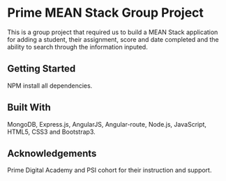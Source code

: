 # Prime MEAN Stack Group Project
This is a group project that required us to build a MEAN Stack application for adding
a student, their assignment, score and date completed and the ability to search through the information inputed.

## Getting Started
NPM install all dependencies.

## Built With
MongoDB, Express.js, AngularJS, Angular-route, Node.js, JavaScript, HTML5, CSS3 and Bootstrap3.

## Acknowledgements
Prime Digital Academy and PSI cohort for their instruction and support.
